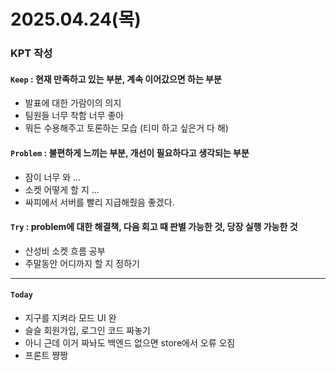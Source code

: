 
# 2025.04.24(목)

### KPT 작성

#### `Keep` : 현재 만족하고 있는 부분, 계속 이어갔으면 하는 부분
- 발표에 대한 가람이의 의지
- 팀원들 너무 착함 너무 좋아
- 뭐든 수용해주고 토론하는 모습 (티미 하고 싶은거 다 해)

#### `Problem` : 불편하게 느끼는 부분, 개선이 필요하다고 생각되는 부분
- 잠이 너무 와 ...
- 소켓 어떻게 할 지 ...
- 싸피에서 서버를 빨리 지급해줬음 좋겠다.

#### `Try` : problem에 대한 해결책, 다음 회고 때 판별 가능한 것, 당장 실행 가능한 것
- 산성비 소켓 흐름 공부
- 주말동안 어디까지 할 지 정하기 

---
#### `Today`
- 지구를 지켜라 모드 UI 완
- 슬슬 회원가입, 로그인 코드 짜놓기 
- 아니 근데 이거 짜놔도 백엔드 없으면 store에서 오류 오짐
- 프론트 쨩짱 


